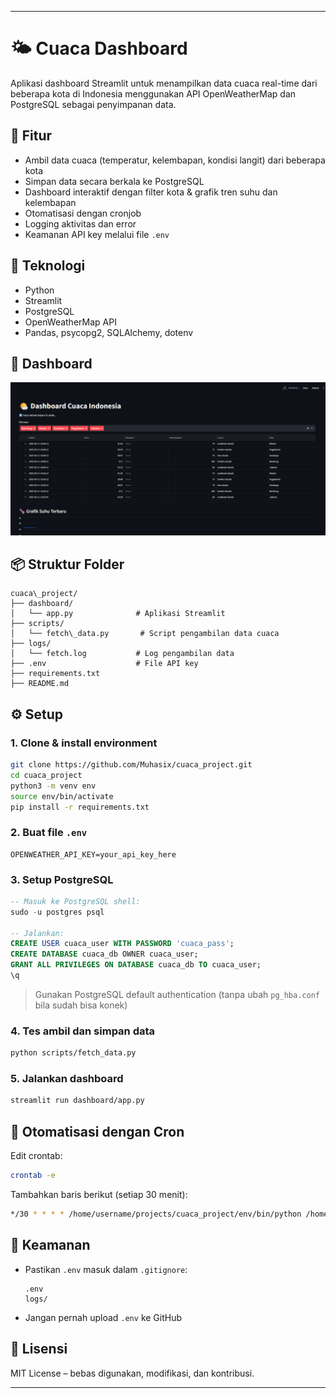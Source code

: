 
---

# 🌤️ Cuaca Dashboard

Aplikasi dashboard Streamlit untuk menampilkan data cuaca real-time dari beberapa kota di Indonesia menggunakan API OpenWeatherMap dan PostgreSQL sebagai penyimpanan data.

## 🚀 Fitur

- Ambil data cuaca (temperatur, kelembapan, kondisi langit) dari beberapa kota
- Simpan data secara berkala ke PostgreSQL
- Dashboard interaktif dengan filter kota & grafik tren suhu dan kelembapan
- Otomatisasi dengan cronjob
- Logging aktivitas dan error
- Keamanan API key melalui file `.env`

## 🧩 Teknologi

- Python
- Streamlit
- PostgreSQL
- OpenWeatherMap API
- Pandas, psycopg2, SQLAlchemy, dotenv

## 📸 Dashboard

![Dashboard Screenshot](screenshot.png)

## 📦 Struktur Folder

```
cuaca\_project/
├── dashboard/
│   └── app.py              # Aplikasi Streamlit
├── scripts/
│   └── fetch\_data.py       # Script pengambilan data cuaca
├── logs/
│   └── fetch.log           # Log pengambilan data
├── .env                    # File API key
├── requirements.txt
├── README.md
```

## ⚙️ Setup

### 1. Clone & install environment

```bash
git clone https://github.com/Muhasix/cuaca_project.git
cd cuaca_project
python3 -m venv env
source env/bin/activate
pip install -r requirements.txt
````

### 2. Buat file `.env`

```env
OPENWEATHER_API_KEY=your_api_key_here
```

### 3. Setup PostgreSQL

```sql
-- Masuk ke PostgreSQL shell:
sudo -u postgres psql

-- Jalankan:
CREATE USER cuaca_user WITH PASSWORD 'cuaca_pass';
CREATE DATABASE cuaca_db OWNER cuaca_user;
GRANT ALL PRIVILEGES ON DATABASE cuaca_db TO cuaca_user;
\q
```

> Gunakan PostgreSQL default authentication (tanpa ubah `pg_hba.conf` bila sudah bisa konek)

### 4. Tes ambil dan simpan data

```bash
python scripts/fetch_data.py
```

### 5. Jalankan dashboard

```bash
streamlit run dashboard/app.py
```

## 🔁 Otomatisasi dengan Cron

Edit crontab:

```bash
crontab -e
```

Tambahkan baris berikut (setiap 30 menit):

```bash
*/30 * * * * /home/username/projects/cuaca_project/env/bin/python /home/username/projects/cuaca_project/scripts/fetch_data.py >> /home/username/projects/cuaca_project/logs/cron.log 2>&1
```

## 🔐 Keamanan

* Pastikan `.env` masuk dalam `.gitignore`:

  ```
  .env
  logs/
  ```

* Jangan pernah upload `.env` ke GitHub

## 📑 Lisensi

MIT License – bebas digunakan, modifikasi, dan kontribusi.

---

